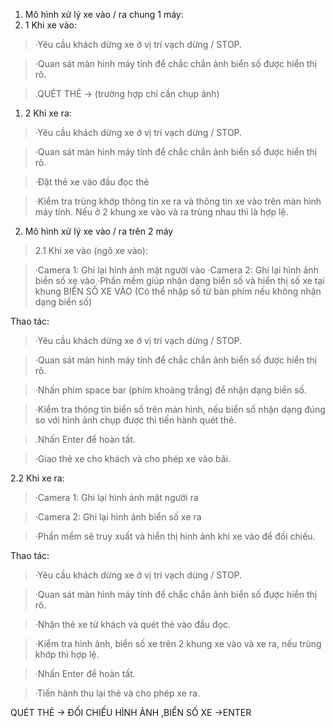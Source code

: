 1. Mô hình xử lý xe vào / ra chung 1 máy:
  1. 1 Khi xe vào:

> ·Yêu cầu khách dừng xe ở vị trí vạch dừng / STOP.

> ·Quan sát màn hình máy tính để chắc chắn ảnh biển số được hiển thị rõ.

> .QUÉT THẺ -> (trường hợp chỉ cần chụp ảnh)

  1. 2 Khi xe ra:

> ·Yêu cầu khách dừng xe ở vị trí vạch dừng / STOP.

> ·Quan sát màn hình máy tính để chắc chắn ảnh biển số được hiển thị rõ.

> ·Đặt thẻ xe vào đầu đọc thẻ

> ·Kiểm tra trùng khớp thông tin xe ra và thông tin xe vào trên màn hình máy tính. Nếu ở 2 khung xe vào và ra trùng nhau thì là hợp lệ.

2. Mô hình xử lý xe vào / ra trên 2 máy

> 2.1 Khi xe vào (ngõ xe vào):

> ·Camera 1: Ghi lại hình ảnh mặt người vào
> ·Camera 2: Ghi lại hình ảnh biển số xe vào
> ·Phần mềm giúp nhận dạng biển số và hiển thị số xe tại khung BIỂN SỐ XE VÀO (Có thể nhập số từ bàn phím nếu không nhận dạng biển số)

Thao tác:

> ·Yêu cầu khách dừng xe ở vị trí vạch dừng / STOP.

> ·Quan sát màn hình máy tính để chắc chắn ảnh biển số được hiển thị rõ.

> ·Nhấn phím space bar (phím khoảng trắng) để nhận dạng biển số.

> ·Kiểm tra thông tin biển số trên màn hình, nếu biển số nhận dạng đúng so với hình ảnh chụp được thì tiến hành quét thẻ.

> .Nhấn Enter để hoàn tất.

> ·Giao thẻ xe cho khách và cho phép xe vào bãi.

2.2 Khi xe ra:

> ·Camera 1: Ghi lại hình ảnh mặt người ra

> ·Camera 2: Ghi lại hình ảnh biển số xe ra

> ·Phần mềm sẽ truy xuất và hiển thị hình ảnh khi xe vào để đối chiếu.

Thao tác:

> ·Yêu cầu khách dừng xe ở vị trí vạch dừng / STOP.

> ·Quan sát màn hình máy tính để chắc chắn ảnh biển số được hiển thị rõ.

> ·Nhận thẻ xe từ khách và quét thẻ vào đầu đọc.

> ·Kiểm tra hình ảnh, biển số xe trên 2 khung xe vào và xe ra, nếu trùng khớp thì hợp lệ.

> ·Nhấn Enter để hoàn tất.

> ·Tiến hành thu lại thẻ và cho phép xe ra.

QUÉT THẺ -> ĐỐI CHIẾU HÌNH ẢNH ,BIỂN SỐ XE ->ENTER